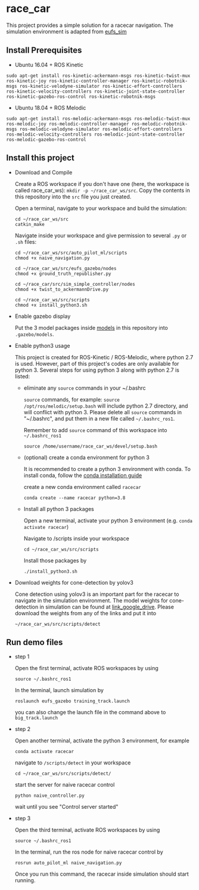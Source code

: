 # race_car

This project provides a simple solution for a racecar navigation. The simulation environment is adapted from [eufs_sim](https://github.com/eufsa/eufs_sim)

## Install Prerequisites

- Ubuntu 16.04 + ROS Kinetic

`sudo apt-get install ros-kinetic-ackermann-msgs ros-kinetic-twist-mux ros-kinetic-joy ros-kinetic-controller-manager ros-kinetic-robotnik-msgs ros-kinetic-velodyne-simulator ros-kinetic-effort-controllers ros-kinetic-velocity-controllers ros-kinetic-joint-state-controller ros-kinetic-gazebo-ros-control ros-kinetic-robotnik-msgs`

- Ubuntu 18.04 + ROS Melodic

`sudo apt-get install ros-melodic-ackermann-msgs ros-melodic-twist-mux ros-melodic-joy ros-melodic-controller-manager ros-melodic-robotnik-msgs ros-melodic-velodyne-simulator ros-melodic-effort-controllers ros-melodic-velocity-controllers ros-melodic-joint-state-controller ros-melodic-gazebo-ros-control`

## Install this project

- Download and Compile

  Create a ROS workspace if you don't have one (here, the workspace is called race_car_ws): `mkdir -p ~/race_car_ws/src`.  Copy the contents in this repository into the `src` file you just created.
  
  Open a terminal, navigate to your workspace and build the simulation:
  
      cd ~/race_car_ws/src
      catkin_make
  
  Navigate inside your workspace and give permission to several `.py` or `.sh` files:
  
      cd ~/race_car_ws/src/auto_pilot_ml/scripts
      chmod +x naive_navigation.py
      
      cd ~/race_car_ws/src/eufs_gazebo/nodes
      chmod +x ground_truth_republisher.py
      
      cd ~/race_car/src/sim_simple_controller/nodes
      chmod +x twist_to_ackermannDrive.py
      
      cd ~/race_car_ws/src/scripts
      chmod +x install_python3.sh

- Enable gazebo display

  Put the 3 model packages inside [models](https://github.com/CenturyLiu/race_car/tree/main/models) in this repository into `.gazebo/models`. 
  
- Enable python3 usage

  This project is created for ROS-Kinetic / ROS-Melodic, where python 2.7 is used. However, part of this project's codes are only available for python 3. Several steps for using python 3 along with python 2.7 is listed:
  
  + eliminate any `source` commands in your ~/.bashrc
  
    `source` commands, for example: `source /opt/ros/melodic/setup.bash` will include python 2.7 directory, and will conflict with python 3. Please delete all `source` commands in "~/.bashrc", and put them in a new file called `~/.bashrc_ros1`. 
    
    Remember to add `source` command of this workspace into `~/.bashrc_ros1`
    
    `source /home/username/race_car_ws/devel/setup.bash`
  
  + (optional) create a conda environment for python 3
  
    It is recommended to create a python 3 environment with conda. To install conda, follow the [conda installation guide](https://docs.conda.io/projects/conda/en/latest/user-guide/install/)
    
    create a new conda environment called `racecar`
    
    `conda create --name racecar python=3.8`
    
  + Install all python 3 packages
  
    Open a new terminal, activate your python 3 environment (e.g. `conda activate racecar`)
    
    Navigate to /scripts inside your workspace
    
    `cd ~/race_car_ws/src/scripts`
    
    Install those packages by 
    
    `./install_python3.sh`
    
 - Download weights for cone-detection by yolov3
 
   Cone detection using yolov3 is an important part for the racecar to navigate in the simulation environment. The model weights for cone-detection in simulation can be found at [link_google_drive](https://drive.google.com/file/d/1v10CjppNhtrEHk5q-NI00J-4zd32zwtI/view?usp=sharing). Please download the weights from any of the links and put it into 
   
   `~/race_car_ws/src/scripts/detect`
   
  
  ## Run demo files
  
  - step 1
  
    Open the first terminal, activate ROS workspaces by using 

    `source ~/.bashrc_ros1`

    In the terminal, launch simulation by 
    
    `roslaunch eufs_gazebo training_track.launch`
    
    you can also change the launch file in the command above to `big_track.launch`
    
  - step 2
  
    Open another terminal, activate the python 3 environment, for example
    
    `conda activate racecar`
    
    navigate to `/scripts/detect` in your workspace
    
    `cd ~/race_car_ws/src/scripts/detect/`
    
    start the server for naive racecar control
    
    `python naive_controller.py`
    
    wait until you see "Control server started"
    
 - step 3
 
    Open the third terminal, activate ROS workspaces by using 

    `source ~/.bashrc_ros1`
    
    In the terminal, run the ros node for naive racecar control by
    
    `rosrun auto_pilot_ml naive_navigation.py`
    
    Once you run this command, the racecar inside simulation should start running.
   
   
  
